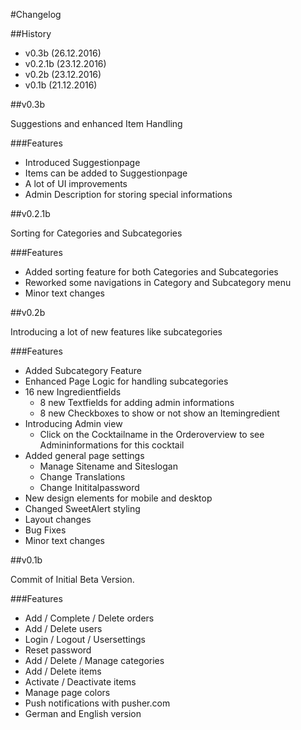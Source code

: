 #Changelog

##History

- v0.3b (26.12.2016)
- v0.2.1b (23.12.2016)
- v0.2b (23.12.2016)
- v0.1b (21.12.2016)

##v0.3b

Suggestions and enhanced Item Handling

###Features

- Introduced Suggestionpage
- Items can be added to Suggestionpage
- A lot of UI improvements
- Admin Description for storing special informations

##v0.2.1b

Sorting for Categories and Subcategories

###Features

- Added sorting feature for both Categories and Subcategories
- Reworked some navigations in Category and Subcategory menu
- Minor text changes

##v0.2b

Introducing a lot of new features like subcategories

###Features

- Added Subcategory Feature
- Enhanced Page Logic for handling subcategories
- 16 new Ingredientfields
    - 8 new Textfields for adding admin informations
    - 8 new Checkboxes to show or not show an Itemingredient
- Introducing Admin view
    - Click on the Cocktailname in the Orderoverview to see Admininformations for this cocktail
- Added general page settings
    - Manage Sitename and Siteslogan
    - Change Translations
    - Change Inititalpassword
- New design elements for mobile and desktop
- Changed SweetAlert styling
- Layout changes
- Bug Fixes
- Minor text changes

##v0.1b

Commit of Initial Beta Version.

###Features

- Add / Complete / Delete orders
- Add / Delete users
- Login / Logout / Usersettings
- Reset password
- Add / Delete / Manage categories
- Add / Delete items
- Activate / Deactivate items
- Manage page colors
- Push notifications with pusher.com
- German and English version
